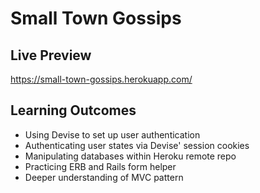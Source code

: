 # Small Town Gossips

## Live Preview

https://small-town-gossips.herokuapp.com/

## Learning Outcomes

- Using Devise to set up user authentication
- Authenticating user states via Devise' session cookies
- Manipulating databases within Heroku remote repo
- Practicing ERB and Rails form helper
- Deeper understanding of MVC pattern

